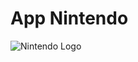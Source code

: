 # App Nintendo
![Nintendo Logo](https://upload.wikimedia.org/wikipedia/commons/thumb/b/b3/Nintendo_red_logo.svg/2560px-Nintendo_red_logo.svg.png)
